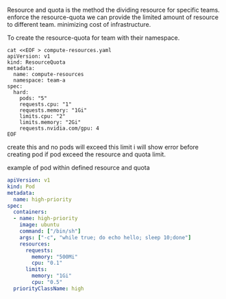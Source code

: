 Resource and quota is the method the dividing resource for specific teams. enforce the resource-quota we can provide the limited amount of resource to different team. minimizing cost of infrastructure. 

To create the resource-quota for team with their namespace.

```shell
cat <<EOF > compute-resources.yaml
apiVersion: v1
kind: ResourceQuota
metadata:
  name: compute-resources
  namespace: team-a
spec:
  hard:
	pods: "5"
    requests.cpu: "1"
    requests.memory: "1Gi"
    limits.cpu: "2"
    limits.memory: "2Gi"
    requests.nvidia.com/gpu: 4
EOF
```

create this and no pods will exceed this limit i will show error before creating pod if pod exceed the resource and quota limit.

example of pod within defined resource and quota
```yaml
apiVersion: v1
kind: Pod
metadata:
  name: high-priority
spec:
  containers:
  - name: high-priority
    image: ubuntu
    command: ["/bin/sh"]
    args: ["-c", "while true; do echo hello; sleep 10;done"]
    resources:
      requests:
        memory: "500Mi"
        cpu: "0.1"
      limits:
        memory: "1Gi"
        cpu: "0.5"
  priorityClassName: high
```